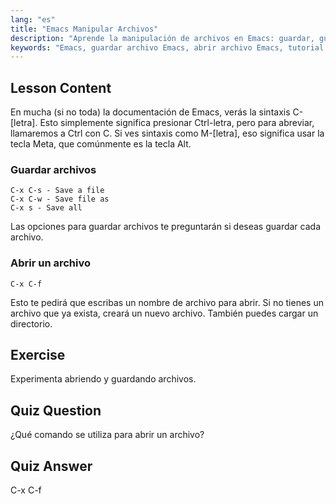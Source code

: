 ```yaml
---
lang: "es"
title: "Emacs Manipular Archivos"
description: "Aprende la manipulación de archivos en Emacs: guardar, guardar como y abrir archivos usando los comandos C-x C-s, C-x C-w y C-x C-f. ¡Domina las operaciones esenciales de archivos en Emacs!"
keywords: "Emacs, guardar archivo Emacs, abrir archivo Emacs, tutorial Emacs, comandos Linux, Emacs para principiantes, guía Emacs"
---
```


## Lesson Content

En mucha (si no toda) la documentación de Emacs, verás la sintaxis C-[letra]. Esto simplemente significa presionar Ctrl-letra, pero para abreviar, llamaremos a Ctrl con C. Si ves sintaxis como M-[letra], eso significa usar la tecla Meta, que comúnmente es la tecla Alt.

### Guardar archivos

```
C-x C-s - Save a file
C-x C-w - Save file as
C-x s - Save all
```

Las opciones para guardar archivos te preguntarán si deseas guardar cada archivo.

### Abrir un archivo

```
C-x C-f
```

Esto te pedirá que escribas un nombre de archivo para abrir. Si no tienes un archivo que ya exista, creará un nuevo archivo. También puedes cargar un directorio.

## Exercise

Experimenta abriendo y guardando archivos.

## Quiz Question

¿Qué comando se utiliza para abrir un archivo?

## Quiz Answer

C-x C-f
